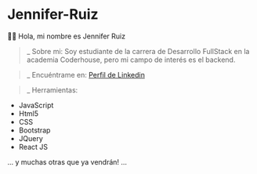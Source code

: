 # Jennifer-Ruiz
👋🏻 Hola, mi nombre es Jennifer Ruiz
>_ Sobre mi:
Soy estudiante de la carrera de Desarrollo FullStack en la academia Coderhouse, pero mi campo de interés es el backend.

>_ Encuéntrame en:
<a href="https://www.linkedin.com/in/jennifer-alejandra-ruiz-torlacoff/">Perfil de Linkedin</a>

>_ Herramientas:
- JavaScript
- Html5
- CSS
- Bootstrap
- JQuery
- React JS

... y muchas otras que ya vendrán! ...

